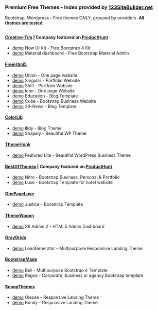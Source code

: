 ### Premium Free Themes - Index provided by [123SiteBuilder.net](http://www.123SiteBuilder.net) 

Bootstrap, Wordpress - Free themes ONLY, grouped by providers. **All themes are tested**.  


## 
#### [Creative-Tim](https://www.creative-tim.com/bootstrap-themes/free) | Company featured on [ProductHunt](https://www.producthunt.com/) 

* [demo](http://www.123SiteBuilder.net/iframe?url=http://demos.creative-tim.com/now-ui-kit/index.html&provider=creative-tim.com&theme=now-ui-kit) Now UI Kit - Free Bootstrap 4 Kit
* [demo](http://www.123SiteBuilder.net/iframe?url=http://demos.creative-tim.com/material-dashboard/examples/dashboard.html&provider=creative-tim.com&theme=material-dashboard) Material dashboard - Free Bootstrap Material Admin

#### [FreeHtml5](https://freehtml5.co)  

* [demo](http://www.123sitebuilder.net/iframe?url=https://freehtml5.co/demos/union/&provider=freehtml5.co&theme=union) Union - One page website 
* [demo](http://www.123sitebuilder.net/iframe?url=https://freehtml5.co/demos/singular/&provider=freehtml5.co&theme=singular) Singular - Portfolio Website 
* [demo](http://www.123sitebuilder.net/iframe?url=https://freehtml5.co/demos/shift/&provider=freehtml5.co&theme=shift) Shift - Portfolio Website 
* [demo](http://www.123sitebuilder.net/iframe?url=https://freehtml5.co/demos/icon/&provider=freehtml5.co&theme=icon) Icon - One page Website 
* [demo](http://www.123sitebuilder.net/iframe?url=https://freehtml5.co/demos/education/&provider=freehtml5.co&theme=education) Education - Blog Template
* [demo](http://www.123sitebuilder.net/iframe?url=https://freehtml5.co/demos/cube/&provider=freehtml5.co&theme=cube) Cube - Bootstrap Business Website 
* [demo](http://www.123sitebuilder.net/iframe?url=https://freehtml5.co/demos/24-news/&provider=freehtml5.co&theme=24-news) 24-News - Blog Template

#### [ColorLib](https://colorlib.com)  

* [demo](http://www.123sitebuilder.net/iframe?url=https://colorlib.com/illdy/&provider=colorlib.com&theme=illdy) Illdy - Blog Theme 
* [demo](http://www.123sitebuilder.net/iframe?url=https://colorlib.com/shapely/&provider=colorlib.com&theme=wp-shapely) Shapely - Beautiful WP Theme 

#### [ThemeHunk](https://themehunk.com/)  

* [demo](http://www.123sitebuilder.net/iframe?url=https://themehunk.com/wp-themes/featuredlite/&provider=themehunk.com&theme=featuredlite) Featured Lite - Beautiful WordPress Business Theme 

#### [BestOfThemes](https://www.bestofthemes.com) | Company featured on [ProductHunt](https://www.producthunt.com/)  

* [demo](http://www.123sitebuilder.net/iframe?url=https://freehtml5.co/demos/nitro/&provider=bestofthemes.com&theme=nitro) Nitro - Bootstrap Business, Personal & Portfolio 
* [demo](http://www.123SiteBuilder.net/iframe?url=https://freehtml5.co/demos/luxe/&provider=bestofthemes.com&theme=luxe) Luxe - Bootstrap Template for hotel website

#### [OnePageLove](https://onepagelove.com)  

* [demo](http://www.123sitebuilder.net/iframe?url=https://demos.onepagelove.com/html/justice/&provider=onepagelove.com&theme=justice) Justice - Bootstrap Template 
    
#### [ThemeWagon](https://themewagon.com/theme_tag/free/) 

* [demo](http://www.123SiteBuilder.net/iframe?url=https://technext.github.io/startbootstrap-sb-admin-2/pages/&provider=themewagon.com&theme=startbootstrap-sb-admin) SB Admin 2 - HTML5 Admin Dashboard

#### [GrayGrids](https://graygrids.com)

* [demo](http://www.123SiteBuilder.net/iframe?url=http://vtdes.ru/demo/leadgen/&provider=graygrids.com&theme=leadgen) LeadGenerator - Multipurpose Responsive Landing Theme

#### [BootstrapMade](https://bootstrapmade.com)

* [demo](http://www.123SiteBuilder.net/iframe?url=https://bootstrapmade.com/demo/themes/Bell/&provider=bootstrapmade.com&theme=bell) Bell - Multipurpose Bootstrap 4 Template
* [demo](http://www.123SiteBuilder.net/iframe?url=https://bootstrapmade.com/demo/themes/Regna/&provider=bootstrapmade.com&theme=regna) Regna - Corporate, business or agency Bootstrap template

#### [ScoopThemes](http://www.scoopthemes.com/) 

* [demo](http://www.123SiteBuilder.net/iframe?url=http://www.scoopthemes.com/templates/Oleose/Freeze/&provider=scoopthemes.com&theme=freeze) Oleose - Responsive Landing Theme
* [demo](http://www.123SiteBuilder.net/iframe?url=http://www.scoopthemes.com/templates/bondy/&provider=scoopthemes.com&theme=bondy) Bondy - Responsive Landing Theme




